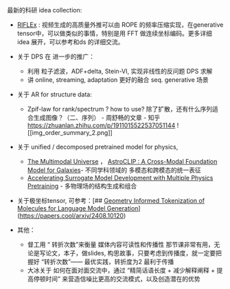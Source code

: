 
最新的科研 idea collection:

- [RIFLEx](https://mp.weixin.qq.com/s/qjAXuzZ1EmR2uVQmdRJhTQ) : 视频生成的高质量外推可以由 ROPE 的频率压缩实现，在generative  tensor中，可以做类似的事情，特别是用 FFT 做连续坐标编码。更多详细idea 展开，可以参考和ds 的详细交流。
- 关于 DPS 在 进一步的推广：
	- 利用 粒子滤波，ADF+delta, Stein-VI, 实现非线性的反问题 DPS 求解
	- 讲 online, streaming, adaptation 更好的融合 seq. generative 场景
- 关于 AR for structure data: 
	- Zpif-law for rank/spectrum ? how to use? 除了扩散，还有什么序列适合生成图像？（二、序列） - 周舒畅的文章 - 知乎
https://zhuanlan.zhihu.com/p/1911015522537051144
![[img_order_summary_2.png]]

- 关于 unified / decomposed pretrained model for physics,  
	- [The Multimodal Universe](https://polymathic-ai.org/blog/multimodaluniverse/) ， [AstroCLIP : A Cross-Modal Foundation Model for Galaxies](https://polymathic-ai.org/blog/astroclip_update/)- 不同学科领域的 多模态和跨模态的统一表征
	- [Accelerating Surrogate Model Development with Multiple Physics Pretraining](https://polymathic-ai.org/blog/mpp/) - 多物理场的结构生成和组合
	
- 关于极坐标tensor, 可参考：[## [Geometry Informed Tokenization of Molecules for Language Model Generation](https://papers.cool/arxiv/2408.10120)](https://papers.cool/arxiv/2408.10120)


- 其他：
	- 督工用 “ 转折次数”来衡量 媒体内容可读性和传播性 那节课非常有用，无论是写论文，本子，做slides, 构思故事，只要考虑到传播度，就一定要把握好 “转折次数”—— 最优实践，转折度为2 最利于传播
	- 大冰关于 如何在面对面交流中，通过 “精简话语长度 + 减少解释阐释 + 提高停顿时间” 来营造信噪比更高的交流模式，以及创造潜在的优势